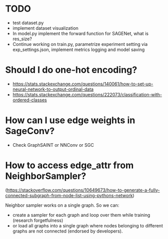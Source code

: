 # TODO
- test dataset.py
- implement dataset visualization
- In model.py implement the forward function for SAGENet, what is res_size?
- Continue working on train.py, parametrize experiment setting via exp_settings.json, implement metrics logging and model saving

# Should I do one-hot encoding?
- https://stats.stackexchange.com/questions/140061/how-to-set-up-neural-network-to-output-ordinal-data
- https://stats.stackexchange.com/questions/222073/classification-with-ordered-classes

# How can I use edge weights in SageConv?
- Check GraphSAINT or NNConv or SGC

# How to access edge_attr from NeighborSampler?
(https://stackoverflow.com/questions/10649673/how-to-generate-a-fully-connected-subgraph-from-node-list-using-pythons-network)

Neighbor sampler works on a single graph. So we can:
- create a sampler for each graph and loop over them while training (research forgetfulness)
- or load all graphs into a single graph where nodes belonging to different graphs are not connected (endorsed by developers).
